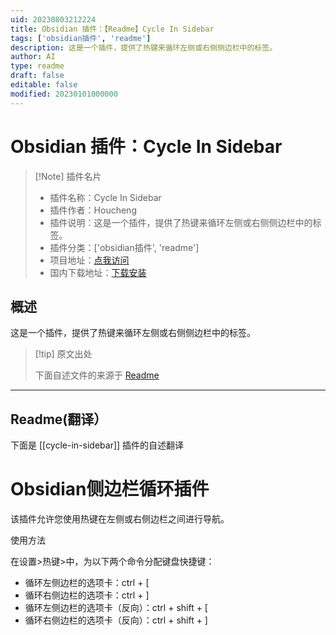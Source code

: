 ```yaml
---
uid: 20230803212224
title: Obsidian 插件：【Readme】Cycle In Sidebar
tags: ['obsidian插件', 'readme']
description: 这是一个插件，提供了热键来循环左侧或右侧侧边栏中的标签。
author: AI
type: readme
draft: false
editable: false
modified: 20230101000000
---
```


# Obsidian 插件：Cycle In Sidebar

> [!Note] 插件名片
> - 插件名称：Cycle In Sidebar
> - 插件作者：Houcheng
> - 插件说明：这是一个插件，提供了热键来循环左侧或右侧侧边栏中的标签。
> - 插件分类：['obsidian插件', 'readme']
> - 项目地址：[点我访问](https://github.com/houcheng/obsidian-cycle-in-sidebar-plugin)
> - 国内下载地址：[下载安装](https://pkmer.cn/products/plugin/pluginMarket/?cycle-in-sidebar)

## 概述

这是一个插件，提供了热键来循环左侧或右侧侧边栏中的标签。



> [!tip] 原文出处
> 
>下面自述文件的来源于 [Readme](https://ghproxy.net/https://raw.githubusercontent.com/houcheng/obsidian-cycle-in-sidebar-plugin/master/README.md)
> 

---

## Readme(翻译）

下面是 [[cycle-in-sidebar]] 插件的自述翻译



# Obsidian侧边栏循环插件

该插件允许您使用热键在左侧或右侧边栏之间进行导航。

使用方法

在设置>热键>中，为以下两个命令分配键盘快捷键：

- 循环左侧边栏的选项卡：ctrl + [
- 循环右侧边栏的选项卡：ctrl + ]
- 循环左侧边栏的选项卡（反向）：ctrl + shift + [
- 循环右侧边栏的选项卡（反向）：ctrl + shift + ]



